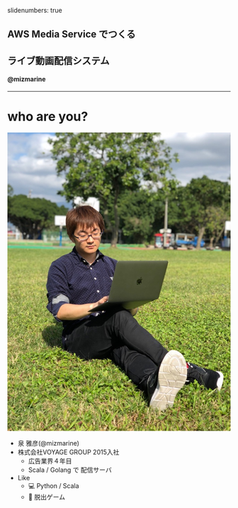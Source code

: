 slidenumbers: true
## AWS Media Service でつくる
## ライブ動画配信システム
#### @mizmarine

---

# who are you?

![right](./images/face.jpg)

- 泉 雅彦(@mizmarine)
- 株式会社VOYAGE GROUP 2015入社
  - 広告業界４年目
  - Scala / Golang で 配信サーバ
- Like
  - :computer: Python / Scala
  - :runner: 脱出ゲーム

